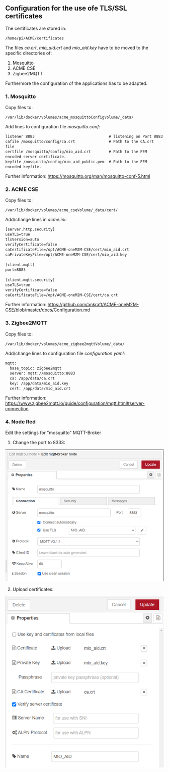 ## Configuration for the use ofe TLS/SSL certificates ##

The certificates are stored in:
```
/home/pi/ACME/certificates
```

The files *ca.crt*, *mio_aid.crt* and *mio_aid.key* have to be moved to the specific directories of:
1. Mosquitto
2. ACME CSE
3. Zigbee2MQTT

Furthermore the configuration of the applications has to be adapted.

### 1. Mosquitto ###
Copy files to:
```
/var/lib/docker/volumes/acme_mosquittoConfigVolume/_data/
```

Add lines to configuration file *mosquitto.conf*:
```
listener 8883                                 # listening on Port 8883
cafile /mosquitto/config/ca.crt               # Path to the CA.crt file
certfile /mosquitto/config/mio_aid.crt        # Path to the PEM encoded server certificate.
keyfile /mosquitto/config/mio_aid_public.pem  # Path to the PEM encoded keyfile.

```

Further information: https://mosquitto.org/man/mosquitto-conf-5.html

### 2. ACME CSE ###
Copy files to:
```
/var/lib/docker/volumes/acme_cseVolume/_data/cert/
```

Add/change lines in *acme.ini*:
```
[server.http.security]
useTLS=true
tlsVersion=auto
verifyCertificate=false
caCertificateFile=/opt/ACME-oneM2M-CSE/cert/mio_aid.crt
caPrivateKeyFile=/opt/ACME-oneM2M-CSE/cert/mio_aid.key

[client.mqtt]
port=8883

[client.mqtt.security]
useTLS=true
verifyCertificate=false
caCertificateFile=/opt/ACME-oneM2M-CSE/cert/ca.crt
```

Further information: https://github.com/ankraft/ACME-oneM2M-CSE/blob/master/docs/Configuration.md

### 3. Zigbee2MQTT ###
Copy files to:
```
/var/lib/docker/volumes/acme_zigbee2mqttVolume/_data/
```

Add/change lines to configuration file *configuration.yaml*:
```
mqtt:
  base_topic: zigbee2mqtt
  server: mqtt://mosquitto:8883
  ca: /app/data/ca.crt
  key: /app/data/mio_aid.key
  cert: /app/data/mio_aid.crt
```

Further information: https://www.zigbee2mqtt.io/guide/configuration/mqtt.html#server-connection

### 4. Node Red ###
Edit the settings for "mosquitto" MQTT-Broker

1. Change the port to 8333:

![Change the Port to 8333](Pictures/Node_Red_MQTT_TLS_1.png)

2. Upload certificates:

![Upload Certificates](Pictures/Node_Red_MQTT_TLS_2.png)